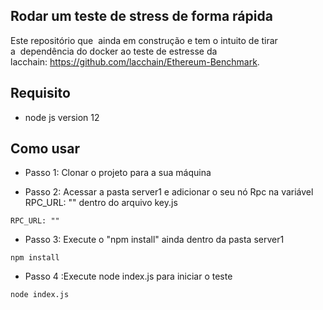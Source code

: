 ## Rodar um teste de stress de forma rápida
Este repositório que  ainda em construção e tem o intuito de tirar a  dependência do docker ao teste de estresse da lacchain: https://github.com/lacchain/Ethereum-Benchmark. 
## Requisito 

* node js version 12


## Como usar

* Passo 1: Clonar o projeto para a sua máquina 



* Passo 2: Acessar a pasta server1 e adicionar o seu nó Rpc na variável RPC_URL: "" dentro do arquivo key.js
```
RPC_URL: ""
```
* Passo 3: Execute o "npm install" ainda dentro da pasta server1
```
npm install
```
* Passo 4 :Execute node index.js para iniciar o teste
```
node index.js
```

